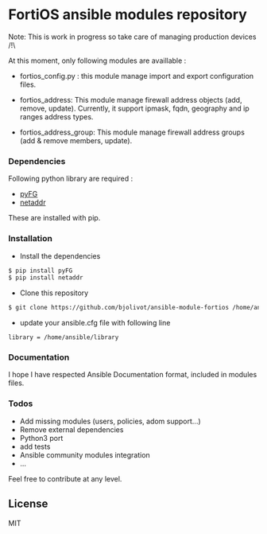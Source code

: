 # FortiOS ansible modules repository

Note: This is work in progress so take care of managing production devices /!\

At this moment, only following modules are availlable :

 - fortios_config.py : 
  this module manage import and export configuration files.
 
 - fortios_address:
   This module manage firewall address objects (add, remove, update).
   Currently, it support ipmask, fqdn, geography and ip ranges address types.

 - fortios_address_group:
   This module manage firewall address groups (add & remove members, update).


### Dependencies

Following python library are required :
 - [pyFG](https://github.com/spotify/pyFG)
 - [netaddr](https://pypi.python.org/pypi/netaddr)

These are installed with pip.

### Installation
* Install the dependencies

```sh
$ pip install pyFG
$ pip install netaddr
```
* Clone this repository
```sh
$ git clone https://github.com/bjolivot/ansible-module-fortios /home/ansible/library
```

* update your ansible.cfg file with following line 
```
library = /home/ansible/library
```

### Documentation

I hope I have respected Ansible Documentation format, included in modules files.

### Todos

 - Add missing modules (users, policies, adom support...)
 - Remove external dependencies
 - Python3 port
 - add tests
 - Ansible community modules integration
 - ...

Feel free to contribute at any level.

License
----

MIT


